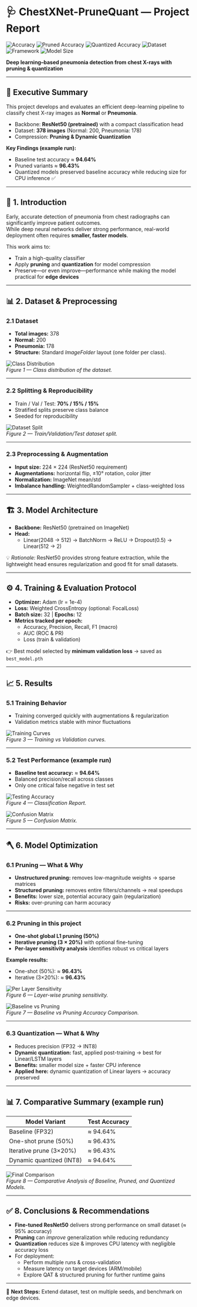 # 🩺 ChestXNet-PruneQuant — Project Report  

![Accuracy](https://img.shields.io/endpoint?url=https://gist.githubusercontent.com/ashokpal122/ec049df43a0e80cfdd9134cefd40d24d/raw/62279417bb546b8d8f24516f4142b1ab34efb148/accuracy.json)
![Pruned Accuracy](https://img.shields.io/endpoint?url=https://gist.githubusercontent.com/ashokpal122/ec049df43a0e80cfdd9134cefd40d24d/raw/62279417bb546b8d8f24516f4142b1ab34efb148/prunned.json)
![Quantized Accuracy](https://img.shields.io/endpoint?url=https://gist.githubusercontent.com/ashokpal122/ec049df43a0e80cfdd9134cefd40d24d/raw/62279417bb546b8d8f24516f4142b1ab34efb148/quantized.json)
![Dataset](https://img.shields.io/endpoint?url=https://gist.githubusercontent.com/ashokpal122/ec049df43a0e80cfdd9134cefd40d24d/raw/62279417bb546b8d8f24516f4142b1ab34efb148/dataset.json)
![Framework](https://img.shields.io/endpoint?url=https://gist.githubusercontent.com/ashokpal122/ec049df43a0e80cfdd9134cefd40d24d/raw/62279417bb546b8d8f24516f4142b1ab34efb148/framework.json)
![Model Size](https://img.shields.io/endpoint?url=https://gist.githubusercontent.com/ashokpal122/ec049df43a0e80cfdd9134cefd40d24d/raw/62279417bb546b8d8f24516f4142b1ab34efb148/modelsize.json)

**Deep learning–based pneumonia detection from chest X-rays with pruning & quantization**  

---

## 📑 Executive Summary  

This project develops and evaluates an efficient deep-learning pipeline to classify chest X-ray images as **Normal** or **Pneumonia**.  

- Backbone: **ResNet50 (pretrained)** with a compact classification head  
- Dataset: **378 images** (Normal: 200, Pneumonia: 178)  
- Compression: **Pruning & Dynamic Quantization**  

**Key Findings (example run):**
- Baseline test accuracy ≈ **94.64%**  
- Pruned variants ≈ **96.43%**  
- Quantized models preserved baseline accuracy while reducing size for CPU inference ✅  

---

## 📖 1. Introduction  

Early, accurate detection of pneumonia from chest radiographs can significantly improve patient outcomes.  
While deep neural networks deliver strong performance, real-world deployment often requires **smaller, faster models**.  

This work aims to:  
- Train a high-quality classifier  
- Apply **pruning** and **quantization** for model compression  
- Preserve—or even improve—performance while making the model practical for **edge devices**  

---

## 📊 2. Dataset & Preprocessing  

### 2.1 Dataset  
- **Total images:** 378  
- **Normal:** 200  
- **Pneumonia:** 178  
- **Structure:** Standard *ImageFolder* layout (one folder per class).  

![Class Distribution](figure/images/Class_Distribution.png)  
*Figure 1 — Class distribution of the dataset.*  

---

### 2.2 Splitting & Reproducibility  
- Train / Val / Test: **70% / 15% / 15%**  
- Stratified splits preserve class balance  
- Seeded for reproducibility  

![Dataset Split](figure/images/Dataset_split.png)  
*Figure 2 — Train/Validation/Test dataset split.*  

---

### 2.3 Preprocessing & Augmentation  
- **Input size:** 224 × 224 (ResNet50 requirement)  
- **Augmentations:** horizontal flip, ±10° rotation, color jitter  
- **Normalization:** ImageNet mean/std  
- **Imbalance handling:** WeightedRandomSampler + class-weighted loss  

---

## 🏗️ 3. Model Architecture  

- **Backbone:** ResNet50 (pretrained on ImageNet)  
- **Head:**  
  - Linear(2048 → 512) → BatchNorm → ReLU → Dropout(0.5) → Linear(512 → 2)  

💡 *Rationale:* ResNet50 provides strong feature extraction, while the lightweight head ensures regularization and good fit for small datasets.  

---

## ⚙️ 4. Training & Evaluation Protocol  

- **Optimizer:** Adam (lr = 1e-4)  
- **Loss:** Weighted CrossEntropy (optional: FocalLoss)  
- **Batch size:** 32 | **Epochs:** 12  
- **Metrics tracked per epoch:**  
  - Accuracy, Precision, Recall, F1 (macro)  
  - AUC (ROC & PR)  
  - Loss (train & validation)  

👉 Best model selected by **minimum validation loss** → saved as `best_model.pth`  

---

## 📈 5. Results  

### 5.1 Training Behavior  
- Training converged quickly with augmentations & regularization  
- Validation metrics stable with minor fluctuations  

![Training Curves](figure/images/Training&validation_loss&accuracy_curves.png)  
*Figure 3 — Training vs Validation curves.*  

---

### 5.2 Test Performance (example run)  
- **Baseline test accuracy:** ≈ **94.64%**  
- Balanced precision/recall across classes  
- Only one critical false negative in test set  

![Testing Accuracy](figure/images/testing_accuracy.png)  
*Figure 4 — Classification Report.*  

![Confusion Matrix](figure/images/confusion_matrix.png)  
*Figure 5 — Confusion Matrix.*  

---

## 🪓 6. Model Optimization  

### 6.1 Pruning — What & Why  
- **Unstructured pruning:** removes low-magnitude weights → sparse matrices  
- **Structured pruning:** removes entire filters/channels → real speedups  
- **Benefits:** lower size, potential accuracy gain (regularization)  
- **Risks:** over-pruning can harm accuracy  

---

### 6.2 Pruning in this project  
- **One-shot global L1 pruning (50%)**  
- **Iterative pruning (3 × 20%)** with optional fine-tuning  
- **Per-layer sensitivity analysis** identifies robust vs critical layers  

**Example results:**  
- One-shot (50%): ≈ **96.43%**  
- Iterative (3×20%): ≈ **96.43%**  

![Per Layer Sensitivity](figure/images/per_layer_pruning_sensitivity_analysis.png)  
*Figure 6 — Layer-wise pruning sensitivity.*  

![Baseline vs Pruning](figure/images/baselineVSpruning_accuracy_comparision.png)  
*Figure 7 — Baseline vs Pruning Accuracy Comparison.*  

---

### 6.3 Quantization — What & Why  
- Reduces precision (FP32 → INT8)  
- **Dynamic quantization:** fast, applied post-training → best for Linear/LSTM layers  
- **Benefits:** smaller model size + faster CPU inference  
- **Applied here:** dynamic quantization of Linear layers → accuracy preserved  

---

## 📊 7. Comparative Summary (example run)  

| Model Variant              | Test Accuracy |
|-----------------------------|---------------|
| Baseline (FP32)             | ≈ 94.64%      |
| One-shot prune (50%)        | ≈ 96.43%      |
| Iterative prune (3×20%)     | ≈ 96.43%      |
| Dynamic quantized (INT8)    | ≈ 94.64%      |

![Final Comparison](figure/images/final_model_accuracy_comparision.png)  
*Figure 8 — Comparative Analysis of Baseline, Pruned, and Quantized Models.*  

---

## ✅ 8. Conclusions & Recommendations  

- **Fine-tuned ResNet50** delivers strong performance on small dataset (≈ 95% accuracy)  
- **Pruning** can *improve* generalization while reducing redundancy  
- **Quantization** reduces size & improves CPU latency with negligible accuracy loss  
- For deployment:  
  - Perform multiple runs & cross-validation  
  - Measure latency on target devices (ARM/mobile)  
  - Explore QAT & structured pruning for further runtime gains  

---

📌 **Next Steps:** Extend dataset, test on multiple seeds, and benchmark on edge devices.  
